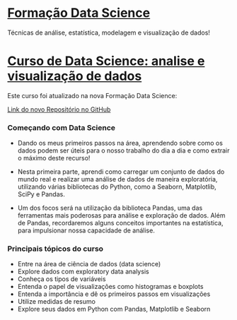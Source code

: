 # [Formação Data Science](https://www.alura.com.br/formacao-data-science)
Técnicas de análise, estatística, modelagem e visualização de dados!

# [Curso de Data Science: analise e visualização de dados](https://cursos.alura.com.br/course/data-science-primeiros-passos) 

Este curso foi atualizado na nova Formação Data Science:

[Link do novo Repositório no GitHub](https://github.com/orlandojsjunior/Data_Science-explorando_e_analisando_dados)


### Começando com Data Science

- Dando os meus primeiros passos na área, aprendendo sobre como os dados podem ser úteis para o nosso trabalho do dia a dia e como extrair o máximo deste recurso!

- Nesta primeira parte, aprendi como carregar um conjunto de dados do mundo real e realizar uma análise de dados de maneira exploratória, utilizando várias bibliotecas do Python, como a Seaborn, Matplotlib, SciPy e Pandas.

- Um dos focos será na utilização da biblioteca Pandas, uma das ferramentas mais poderosas para análise e exploração de dados. Além de Pandas, recordaremos alguns conceitos importantes na estatística, para impulsionar nossa capacidade de análise.



### Principais tópicos do curso

- Entre na área de ciência de dados (data science)
- Explore dados com exploratory data analysis
- Conheça os tipos de variáveis
- Entenda o papel de visualizações como histogramas e boxplots
- Entenda a importância e dê os primeiros passos em visualizações
- Utilize medidas de resumo
- Explore seus dados em Python com Pandas, Matplotlib e Seaborn
